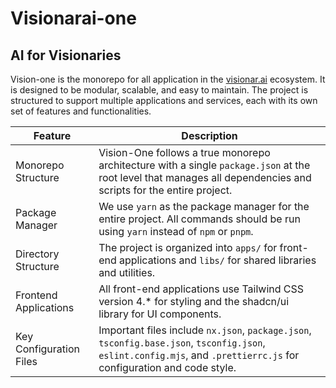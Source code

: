 # Visionarai-one

## AI for Visionaries

Vision-one is the monorepo for all application in the [visionar.ai](https://visionar.ai) ecosystem. It is designed to be modular, scalable, and easy to maintain. The project is structured to support multiple applications and services, each with its own set of features and functionalities.

| Feature | Description |
| --- | --- |
| Monorepo Structure | Vision-One follows a true monorepo architecture with a single `package.json` at the root level that manages all dependencies and scripts for the entire project. |
| Package Manager | We use `yarn` as the package manager for the entire project. All commands should be run using `yarn` instead of `npm` or `pnpm`. |
| Directory Structure | The project is organized into `apps/` for front-end applications and `libs/` for shared libraries and utilities. |
| Frontend Applications | All front-end applications use Tailwind CSS version 4.\* for styling and the shadcn/ui library for UI components. |
| Key Configuration Files | Important files include `nx.json`, `package.json`, `tsconfig.base.json`, `tsconfig.json`, `eslint.config.mjs`, and `.prettierrc.js` for configuration and code style. |
